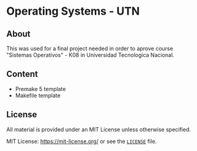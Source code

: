 # Operating Systems - UTN

## About

This was used for a final project needed in order to aprove course "Sistemas Operativos" - K08 in Universidad Tecnologica Nacional.

## Content

- Premake 5 template
- Makefile template

## License

All material is provided under an MIT License unless otherwise specified.

MIT License: <https://mit-license.org/> or see the [`LICENSE`](https://github.com/tomasanchez/so/blob/master/LICENSE) file.
